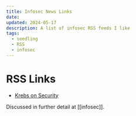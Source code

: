 ```yaml
---
title: Infosec News Links
date: 
updated: 2024-05-17
description: A list of infosec RSS feeds I like
tags:
  - seedling
  - RSS
  - infosec
---
```

# RSS Links 
- [Krebs on Security](https://krebsonsecurity.com/feed/)

Discussed in further detail at [[infosec]].